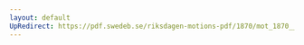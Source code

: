 ```yaml
---
layout: default
UpRedirect: https://pdf.swedeb.se/riksdagen-motions-pdf/1870/mot_1870__ak__00130.pdf
---
```

